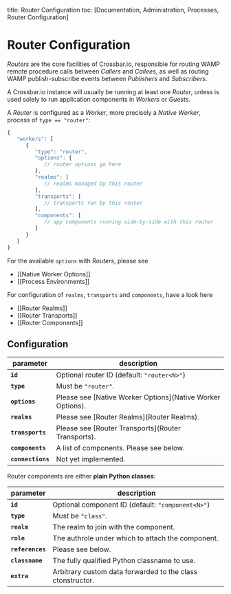 title: Router Configuration
toc: [Documentation, Administration, Processes, Router Configuration]

# Router Configuration

*Routers* are the core facilities of Crossbar.io, responsible for routing WAMP remote procedure calls between *Callers* and *Callees*, as well as routing WAMP publish-subscribe events between *Publishers* and *Subscribers*.

A Crossbar.io instance will usually be running at least one *Router*, unless is used solely to run application components in *Workers* or *Guests*.

A *Router* is configured as a *Worker*, more precisely a *Native Worker*, process of `type == "router"`:

```javascript
{
   "workers": [
      {
         "type": "router",
         "options": {
            // router options go here
         },
         "realms": [
            // realms managed by this router
         ],
         "transports": [
            // transports run by this router
         ],
         "components": [
            // app components running side-by-side with this router
         ]
      }
   ]
}
```

For the available `options` with *Routers*, please see

* [[Native Worker Options]]
* [[Process Environments]]

For configuration of `realms`, `transports` and `components`, have a look here

* [[Router Realms]]
* [[Router Transports]]
* [[Router Components]]


## Configuration

parameter | description
---|---
**`id`** | Optional router ID (default: `"router<N>"`)
**`type`** | Must be `"router"`.
**`options`** | Please see [Native Worker Options](Native Worker Options).
**`realms`** | Please see [Router Realms](Router Realms).
**`transports`** | Please see [Router Transports](Router Transports).
**`components`** | A list of components. Please see below.
**`connections`** | Not yet implemented.

Router components are either **plain Python classes**:

parameter | description
---|---
**`id`** | Optional component ID (default: `"component<N>"`)
**`type`** | Must be `"class"`.
**`realm`** | The realm to join with the component.
**`role`** | The authrole under which to attach the component.
**`references`** | Please see below.
**`classname`** | The fully qualified Python classname to use.
**`extra`** | Arbitrary custom data forwarded to the class ctonstructor.
